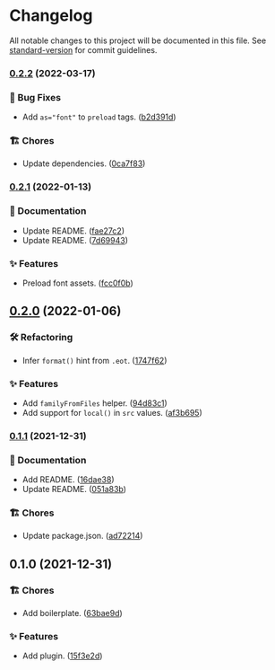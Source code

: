 # Changelog

All notable changes to this project will be documented in this file. See [standard-version](https://github.com/conventional-changelog/standard-version) for commit guidelines.

### [0.2.2](https://github.com/darkobits/vite-plugin-webfonts/compare/v0.2.1...v0.2.2) (2022-03-17)


### 🐞 Bug Fixes

* Add `as="font"` to `preload` tags. ([b2d391d](https://github.com/darkobits/vite-plugin-webfonts/commit/b2d391d663c37769ef05acfab9a292629cefd717))


### 🏗 Chores

* Update dependencies. ([0ca7f83](https://github.com/darkobits/vite-plugin-webfonts/commit/0ca7f83e392d2dea3c47b7940d04ff774bb12385))

### [0.2.1](https://github.com/darkobits/vite-plugin-webfonts/compare/v0.2.0...v0.2.1) (2022-01-13)


### 📖 Documentation

* Update README. ([fae27c2](https://github.com/darkobits/vite-plugin-webfonts/commit/fae27c2e3685d694c1434de0a36cdbac9069bd3d))
* Update README. ([7d69943](https://github.com/darkobits/vite-plugin-webfonts/commit/7d699432967bbad3e8063d23cb3d1a37cae0fd18))


### ✨ Features

* Preload font assets. ([fcc0f0b](https://github.com/darkobits/vite-plugin-webfonts/commit/fcc0f0bf30062aaf77c8cc205618ed8579205018))

## [0.2.0](https://github.com/darkobits/vite-plugin-webfonts/compare/v0.1.1...v0.2.0) (2022-01-06)


### 🛠 Refactoring

* Infer `format()` hint from `.eot`. ([1747f62](https://github.com/darkobits/vite-plugin-webfonts/commit/1747f6202961de93278548d39263263bc8d617eb))


### ✨ Features

* Add `familyFromFiles` helper. ([94d83c1](https://github.com/darkobits/vite-plugin-webfonts/commit/94d83c1afdf64eed6574e0104bac6dcb995f40f3))
* Add support for `local()` in `src` values. ([af3b695](https://github.com/darkobits/vite-plugin-webfonts/commit/af3b6958bc9c35bb38762801094f64f8ab8a14bc))

### [0.1.1](https://github.com/darkobits/vite-plugin-webfonts/compare/v0.1.0...v0.1.1) (2021-12-31)


### 📖 Documentation

* Add README. ([16dae38](https://github.com/darkobits/vite-plugin-webfonts/commit/16dae38ce2f9ccfa540ca3e9d9cf411894e6a3c1))
* Update README. ([051a83b](https://github.com/darkobits/vite-plugin-webfonts/commit/051a83bf1b31b3fee99cc890d0ba3003a1a67627))


### 🏗 Chores

* Update package.json. ([ad72214](https://github.com/darkobits/vite-plugin-webfonts/commit/ad7221477633c1031a34a67eb374b06ebc394b07))

## 0.1.0 (2021-12-31)


### 🏗 Chores

* Add boilerplate. ([63bae9d](https://github.com/darkobits/vite-plugin-webfonts/commit/63bae9d48da68aa5f000c05a82f83ff750b65eb9))


### ✨ Features

* Add plugin. ([15f3e2d](https://github.com/darkobits/vite-plugin-webfonts/commit/15f3e2d071773e94ac2cd97dbd6e597df1229560))
